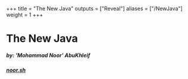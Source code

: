 +++
title = "The New Java"
outputs = ["Reveal"]
aliases = ["/NewJava"]
weight = 1
+++

# The New Java

##### by: 'Mohammad Noor' AbuKhleif

##### [noor.sh](https://www.noor.sh)
